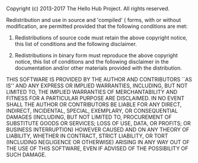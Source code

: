 Copyright \(c\) 2013-2017 The Hello Hub Project. All rights reserved.

Redistribution and use in source and 'compiled' \( forms, with or without modification, are permitted provided that the following conditions are met:

1. Redistributions of source code must retain the above copyright notice, this list of conditions and the following disclaimer.

2. Redistributions in binary form must reproduce the above copyright notice, this list of conditions and the following disclaimer in the documentation and/or other materials provided with the distribution.

THIS SOFTWARE IS PROVIDED BY THE AUTHOR AND CONTRIBUTORS \`\`AS IS'' AND ANY EXPRESS OR IMPLIED WARRANTIES, INCLUDING, BUT NOT LIMITED TO, THE IMPLIED WARRANTIES OF MERCHANTABILITY AND FITNESS FOR A PARTICULAR PURPOSE ARE DISCLAIMED.  IN NO EVENT SHALL THE AUTHOR OR CONTRIBUTORS BE LIABLE FOR ANY DIRECT, INDIRECT, INCIDENTAL, SPECIAL, EXEMPLARY, OR CONSEQUENTIAL DAMAGES \(INCLUDING, BUT NOT LIMITED TO, PROCUREMENT OF SUBSTITUTE GOODS OR SERVICES; LOSS OF USE, DATA, OR PROFITS; OR BUSINESS INTERRUPTION\) HOWEVER CAUSED AND ON ANY THEORY OF LIABILITY, WHETHER IN CONTRACT, STRICT LIABILITY, OR TORT \(INCLUDING NEGLIGENCE OR OTHERWISE\) ARISING IN ANY WAY OUT OF THE USE OF THIS SOFTWARE, EVEN IF ADVISED OF THE POSSIBILITY OF SUCH DAMAGE.

